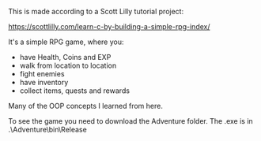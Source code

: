 This is made according to a Scott Lilly tutorial project:

https://scottlilly.com/learn-c-by-building-a-simple-rpg-index/

It's a simple RPG game, where you:
 - have Health, Coins and EXP
 - walk from location to location
 - fight enemies
 - have inventory
 - collect items, quests and rewards
 
Many of the OOP concepts I learned from here.

To see the game you need to download the Adventure folder.
The .exe is in .\Adventure\bin\Release
